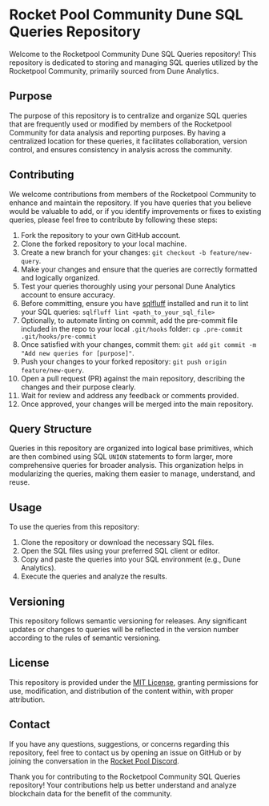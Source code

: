 # Rocket Pool Community Dune SQL Queries Repository

Welcome to the Rocketpool Community Dune SQL Queries repository! This repository is dedicated to storing and managing SQL queries utilized by the Rocketpool Community, primarily sourced from Dune Analytics.

## Purpose

The purpose of this repository is to centralize and organize SQL queries that are frequently used or modified by members of the Rocketpool Community for data analysis and reporting purposes. By having a centralized location for these queries, it facilitates collaboration, version control, and ensures consistency in analysis across the community.

## Contributing

We welcome contributions from members of the Rocketpool Community to enhance and maintain the repository. If you have queries that you believe would be valuable to add, or if you identify improvements or fixes to existing queries, please feel free to contribute by following these steps:

1. Fork the repository to your own GitHub account.
2. Clone the forked repository to your local machine.
3. Create a new branch for your changes: `git checkout -b feature/new-query`.
4. Make your changes and ensure that the queries are correctly formatted and logically organized.
5. Test your queries thoroughly using your personal Dune Analytics account to ensure accuracy.
6. Before committing, ensure you have [sqlfluff](https://github.com/sqlfluff/sqlfluff) installed and run it to lint your SQL queries:
`sqlfluff lint <path_to_your_sql_file>`
7. Optionally, to automate linting on commit, add the pre-commit file included in the repo to your local `.git/hooks` folder:
`cp .pre-commit .git/hooks/pre-commit`
8. Once satisfied with your changes, commit them:
`git add`
`git commit -m "Add new queries for [purpose]"`.
9. Push your changes to your forked repository: `git push origin feature/new-query`.
10. Open a pull request (PR) against the main repository, describing the changes and their purpose clearly.
11. Wait for review and address any feedback or comments provided.
12. Once approved, your changes will be merged into the main repository.

## Query Structure

Queries in this repository are organized into logical base primitives, which are then combined using SQL `UNION` statements to form larger, more comprehensive queries for broader analysis. This organization helps in modularizing the queries, making them easier to manage, understand, and reuse.

## Usage

To use the queries from this repository:

1. Clone the repository or download the necessary SQL files.
2. Open the SQL files using your preferred SQL client or editor.
3. Copy and paste the queries into your SQL environment (e.g., Dune Analytics).
4. Execute the queries and analyze the results.

## Versioning

This repository follows semantic versioning for releases. Any significant updates or changes to queries will be reflected in the version number according to the rules of semantic versioning.

## License

This repository is provided under the [MIT License](LICENSE), granting permissions for use, modification, and distribution of the content within, with proper attribution.

## Contact

If you have any questions, suggestions, or concerns regarding this repository, feel free to contact us by opening an issue on GitHub or by joining the conversation in the [Rocket Pool Discord](https://discord.gg/rocketpool).

Thank you for contributing to the Rocketpool Community SQL Queries repository! Your contributions help us better understand and analyze blockchain data for the benefit of the community.
